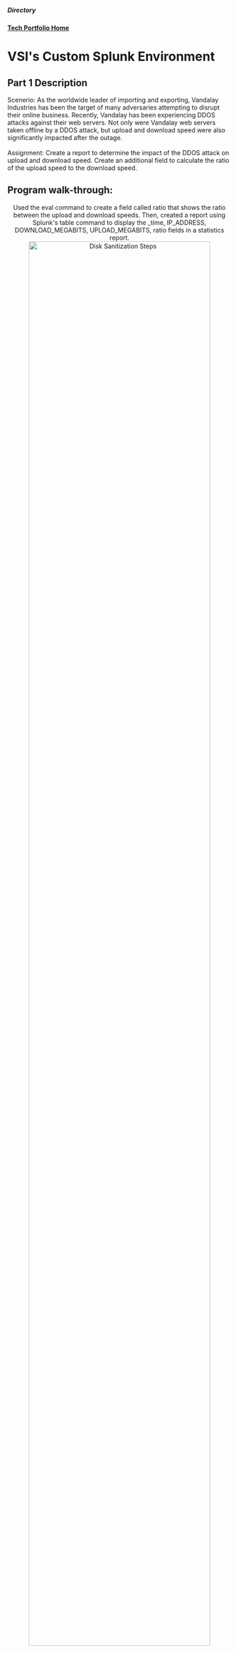 
<h5>Directory</h5> 

<b>[Tech Portfolio Home](https://github.com/Jays1115/Jalen-Smith.git)</b>

# VSI's Custom Splunk Environment

<h2>Part 1 Description</h2>
Scenerio: As the worldwide leader of importing and exporting, Vandalay Industries has been the target of many adversaries attempting to disrupt their online business. Recently, Vandalay has been experiencing DDOS attacks against their web servers. Not only were Vandalay web servers taken offline by a DDOS attack, but upload and download speed were also significantly impacted after the outage.
<br>
<br>
Assignment: Create a report to determine the impact of the DDOS attack on upload and download speed. Create an additional field to calculate the ratio of the upload speed to the download speed.

<h2>Program walk-through:</h2>

<p align="center">
Used the eval command to create a field called ratio that shows the ratio between the upload and download speeds. Then, created a report using Splunk's table command to display the _time, IP_ADDRESS, DOWNLOAD_MEGABITS, UPLOAD_MEGABITS, ratio fields in a statistics report.
<br/>
<img src="images/1.png" height="90%" width="90%" alt="Disk Sanitization Steps"/>
<img src="images/2.png" height="90%" width="90%" alt="Disk Sanitization Steps"/>
<br />
<br />
<b>Findings</b>
 <br/>
Based on the report generated above, 2/23/2020 @ 2:30 was the approximate time of the DDOS attack on Vandalay. Its reasonable to infer that the attack took place during that time due to the sharp decline in download and upload speeds recorded during that time. I took Vandlay's system approximately 6 hours to recover.
 
<h2>Part 2 Description</h2>
Scenerio: Due to the frequency of attacks, your manager needs to be sure that sensitive customer data on their servers is not vulnerable. Since Vandalay uses Nessus vulnerability scanners, you have pulled the last 24 hours of scans to see if there are any critical vulnerabilities.
<br>
<br>
Assignment: Create a report determining how many critical vulnerabilities exist on the customer data server. Then, build an alert to notify your team if a critical vulnerability reappears on this server.

<h2>Program walk-through:</h2>

<p align="center">
After uploading the Nessues vulnerability scan to Splunk, created a report that shows the count of critical vulnerabilities from the customer database server (10.11.36.23) and counted the number vulnerabilities by their level of severity (informational, low, medium, high, critical).
<br/>
<img src="images/3.png" height="90%" width="90%" alt="Disk Sanitization Steps"/>
 <br/>
 <br/>
 From the above report, built an alert that monitors every day to see if this server has any critical vulnerabilities. If a critical vulnerability exists, the alert will send an email to soc@vandalay.com.
 <br/>
 <img src="images/4.png" height="90%" width="90%" alt="Disk Sanitization Steps"/>
 
 <h2>Part 3 Description</h2>
Scenerio: A Vandaly server is also experiencing brute force attacks into their administrator account. Management would like you to set up monitoring to notify the SOC team if a brute force attack occurs again
<br>
<br>
Assignment: Analyze administrator logs that document a brute force attack. Then, create a baseline of the ordinary amount of administrator bad logins and determine a threshold to indicate if a brute force attack is occurring.

<h2>Program walk-through:</h2>

<p align="center">
After uploading the admin logs to Splunk, created a timechart that shows the number of failed logon attempts over the entirety of the dataset. Decided to visualize this data as a column chart to better understand the data. This allowed me to easily determine a threshold of greater than 24 failed logon attempts for the Brute Force Attack Alert I created below.
<br/>
<img src="images/5.png" height="90%" width="90%" alt="Disk Sanitization Steps"/>
 <br/>
 <br/>
 From the above timechart, built an alert that monitors failed logon attempts evey hour. If greater than 24 failed logon attempts are detected, the alert will send an email to soc@vandalay.com.
 <br/>
 <img src="images/6.png" height="90%" width="90%" alt="Disk Sanitization Steps"/>
<!--
 ```diff
- text in red
+ text in green
! text in orange
# text in gray
@@ text in purple (and bold)@@
```
--!>
